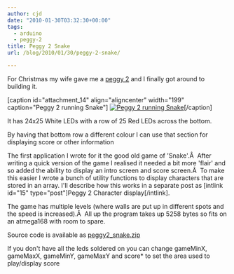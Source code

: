 ```yaml
---
author: cjd
date: "2010-01-30T03:32:30+00:00"
tags:
  - arduino
  - peggy-2
title: Peggy 2 Snake
url: /blog/2010/01/30/peggy-2-snake/

---
```

For Christmas my wife gave me a [peggy 2](http://evilmadscience.com/tinykitlist/75) and I finally got around to building it.

\[caption id="attachment\_14" align="aligncenter" width="199" caption="Peggy 2 running Snake"\] [![Peggy 2 running Snake](/wp-content/uploads/2010/01/Peggy2_snake-199x300.jpg)](/wp-content/uploads/2010/01/Peggy2_snake.jpg)\[/caption\]

It has 24x25 White LEDs with a row of 25 Red LEDs across the bottom.

By having that bottom row a different colour I can use that section for displaying score or other information

The first application I wrote for it the good old game of 'Snake'.Â  After writing a quick version of the game I realised it needed a bit more 'flair' and so added the ability to display an intro screen and score screen.Â  To make this easier I wrote a bunch of utility functions to display characters that are stored in an array. I'll describe how this works in a separate post as \[intlink id="15" type="post"\]Peggy 2 Character display\[/intlink\].

The game has multiple levels (where walls are put up in different spots and the speed is increased).Â  All up the program takes up 5258 bytes so fits on an atmega168 with room to spare.

Source code is available as [peggy2\_snake.zip](/files/arduino/peggy2_snake.zip)

If you don't have all the leds soldered on you can change gameMinX, gameMaxX, gameMinY, gameMaxY and score\* to set the area used to play/display score
